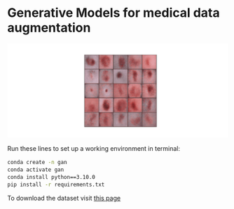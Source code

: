 # Generative Models for medical data augmentation

![Example Image](generated_examples.png)

Run these lines to set up a working environment in terminal:
```bash
conda create -n gan
conda activate gan
conda install python==3.10.0
pip install -r requirements.txt
```
To download the dataset visit [this page](https://www.kaggle.com/datasets/kmader/skin-cancer-mnist-ham10000?resource=download)

